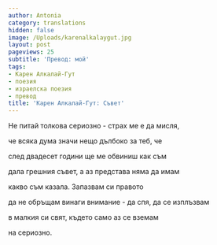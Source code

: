 ```yaml
---
author: Antonia
category: translations
hidden: false
image: /Uploads/karenalkalaygut.jpg
layout: post
pageviews: 25
subtitle: 'Превод: мой'
tags:
- Карен Алкалай-Гут
- поезия
- израелска поезия
- превод
title: 'Карен Алкалай-Гут: Съвет'
---
```


Не питай толкова сериозно - страх ме е да мисля,

че всяка дума значи нещо дълбоко за теб, че

след двадесет години ще ме обвиниш как съм

дала грешния съвет, а аз представа няма да имам

какво съм казала. Запазвам си правото

да не обръщам винаги внимание - да спя, да се изплъзвам

в малкия си свят, където само аз се вземам

на сериозно.